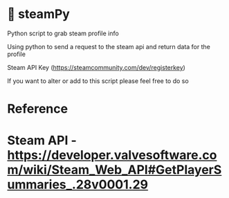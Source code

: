 # 🍺 steamPy
 Python script to grab steam profile info

Using python to send a request to the steam api and return data for the profile

Steam API Key (https://steamcommunity.com/dev/registerkey)


If you want to alter or add to this script please feel free to do so

# Reference 
# Steam API - https://developer.valvesoftware.com/wiki/Steam_Web_API#GetPlayerSummaries_.28v0001.29
